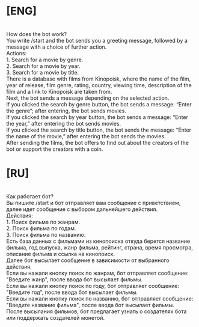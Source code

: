 <h1>[ENG]</h1><br>
How does the bot work?<br>
You write /start and the bot sends you a greeting message, followed by a message with a choice of further action.<br>
Actions:<br>
1. Search for a movie by genre.<br>
2. Search for a movie by year.<br>
3. Search for a movie by title. <br>
There is a database with films from Kinopoisk, where the name of the film, year of release, film genre, rating, country, viewing time, description of the film and a link to Kinopoisk are taken from.<br>
Next, the bot sends a message depending on the selected action.<br>
If you clicked the search by genre button, the bot sends a message: “Enter the genre”; after entering, the bot sends movies.<br>
If you clicked the search by year button, the bot sends a message: “Enter the year,” after entering the bot sends movies.<br>
If you clicked the search by title button, the bot sends the message: “Enter the name of the movie,” after entering the bot sends the movies.<br>
After sending the films, the bot offers to find out about the creators of the bot or support the creators with a coin.<br>
<h1>[RU]</h1><br>
Как работает бот?<br>
Вы пишите /start и бот отправляет вам сообщение с приветствием, далее идет сообщение с выбором дальнейшего действия.<br>
Действия:<br>
1. Поиск фильма по жанрам.<br>
2. Поиск фильма по годам.<br>
3. Поиск фильма по названию.<br>
Есть база данных с фильмами из кинопоиска откуда берется название фильма, год выпуска, жанр фильма, рейтинг, страна, время просмотра, описание фильма и ссылка на кинопоиск.<br>
Далее бот высылает сообщение в зависимости от выбранного действия.<br>
Если вы нажали кнопку поиск по жанрам, бот отправляет сообщение: "Введите жанр", после ввода бот высылает фильмы.<br>
Если вы нажали кнопку поиск по году, бот отправляет сообщение: "Введите год", после ввода бот высылает фильмы.<br>
Если вы нажали кнопку поиск по названию, бот отправляет сообщение: "Введите название фильма", после ввода бот высылает фильмы.<br>
После высылания фильмов, бот предлагает узнать о создателях бота или поддержать создателей монетой.<br>
